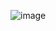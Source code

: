 ![image](https://user-images.githubusercontent.com/101810628/226094394-22cf2f23-216f-4c6f-81ab-fdcc4370d67f.png)
